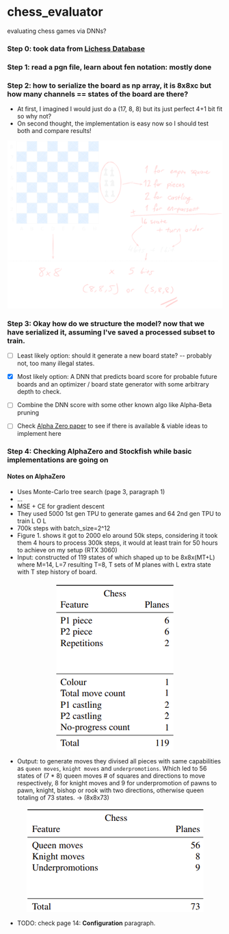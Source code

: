 # chess_evaluator
evaluating chess games via DNNs?

### Step 0: took data from [Lichess Database](https://database.lichess.org/#standard_games)

### Step 1: read a pgn file, learn about fen notation: mostly done

### Step 2: how to serialize the board as np array, it is 8x8xc but how many channels == states of the board are there?

- At first, I imagined I would just do a (17, 8, 8) but its just perfect 4+1 bit fit so why not? 
- On second thought, the implementation is easy now so I should test both and compare results!

<img src="assets/board_to_bits.svg">


### Step 3: Okay how do we structure the model? now that we have serialized it, assuming I've saved a processed subset to train.


* [ ] Least likely option: should it generate a new board state? -- probably not, too many illegal states.
* [x] Most likely option: A DNN that predicts board score for probable future boards and an optimizer / board state generator with some arbitrary depth to check.
* [ ] Combine the DNN score with some other known algo like Alpha-Beta pruning
* [ ] Check [Alpha Zero paper](https://arxiv.org/pdf/1712.01815) to see if there is available & viable ideas to implement here 


### Step 4: Checking AlphaZero and Stockfish while basic implementations are going on

#### Notes on AlphaZero
- Uses Monte-Carlo tree search (page 3, paragraph 1)
- ...
- MSE + CE for gradient descent
- They used 5000 1st gen TPU to generate games and 64 2nd gen TPU to train L O L
- 700k steps with batch_size=2^12
- Figure 1. shows it got to 2000 elo around 50k steps, considering it took them 4 hours to process 300k steps, it would at least train for 50 hours to achieve on my setup (RTX 3060)
- Input: constructed of 119 states of which shaped up to be 8x8x(MT+L)
where M=14, L=7 resulting T=8, T sets of M planes with L extra state with T step history of board.

<p Align="center"> <img src="assets/alphazero_inputstate.png"> </p>

- Output: to generate moves they divised all pieces with same capabilities as `queen moves`, `knight moves` and `underpromotions`. Which led to 56 states of (7 * 8) queen moves # of squares and directions to move respectively, 8 for knight moves and 9 for underpromotion of pawns to pawn, knight, bishop or rook with two directions, otherwise queen totaling of 73 states. -> (8x8x73)

<p Align="center"> <img src="assets/alphazero_outputstate.png"> </p>

- TODO: check page 14: **Configuration** paragraph.